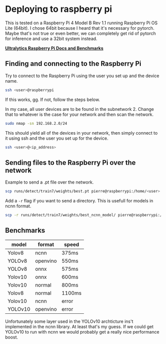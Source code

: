 # Deploying to raspberry pi

This is tested on a Raspberry Pi 4 Model B Rev 1.1 running Raspberry Pi OS Lite (64bit). I chose 64bit because I heard that it's necessary for pytorch. Maybe that's not true or even better, we can completely get rid of pytorch for inference and use a 32bit system instead.

**[Ultralytics Raspberry Pi Docs and Benchmarks](https://docs.ultralytics.com/guides/raspberry-pi/)**

## Finding and connecting to the Raspberry Pi

Try to connect to the Raspberry Pi using the user you set up and the device name.

```sh
ssh <user>@raspberrypi
```
If this works, gg. If not, follow the steps below.

In my case, all user devices are to be found in the subnetwork 2. Change that to whatever is the case for your network and then scan the network.

```sh
sudo nmap -sn 192.168.2.0/24
```

This should yield all of the devices in your network, then simply connect to it using ssh and the user you set up for the device.

```sh
ssh <user>@<ip_address>
```

## Sending files to the Raspberry Pi over the network

Example to send a .pt file over the network.

```sh
scp runs/detect/train7/weights/best.pt pierre@raspberrypi:/home/<user>
```

Add a `-r` flag if you want to send a directory. This is usefull for models in ncnn format.

```sh
scp -r runs/detect/train7/weights/best_ncnn_model/ pierre@raspberrypi:/home/<user>
```

## Benchmarks

| model   | format   | speed  |
| ------- | -------- | ------ |
| Yolov8  | ncnn     | 375ms  |
| YOLOv8  | openvino | 550ms  |
| YOLOv8  | onnx     | 575ms  |
| Yolov10 | onnx     | 600ms  |
| Yolov10 | normal   | 800ms  |
| Yolov8  | normal   | 1100ms |
| Yolov10 | ncnn     | error  |
| YOLOv10 | openvino | error  |

Unfortunately some layer used in the YOLOv10 archticture ins't implemented in the ncnn library. At least that's my guess. If we could get YOLOv10 to run with ncnn we would probably get a really nice performance boost.
